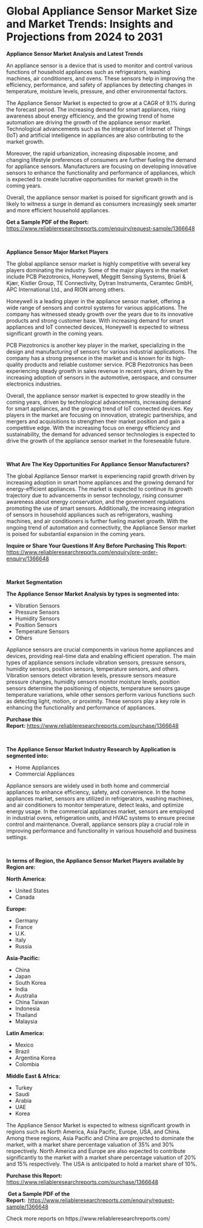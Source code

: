 <p><h1>Global Appliance Sensor Market Size and Market Trends: Insights and Projections from 2024 to 2031</h1></p><p><strong>Appliance Sensor Market Analysis and Latest Trends</strong></p>
<p><p>An appliance sensor is a device that is used to monitor and control various functions of household appliances such as refrigerators, washing machines, air conditioners, and ovens. These sensors help in improving the efficiency, performance, and safety of appliances by detecting changes in temperature, moisture levels, pressure, and other environmental factors.</p><p>The Appliance Sensor Market is expected to grow at a CAGR of 9.1% during the forecast period. The increasing demand for smart appliances, rising awareness about energy efficiency, and the growing trend of home automation are driving the growth of the appliance sensor market. Technological advancements such as the integration of Internet of Things (IoT) and artificial intelligence in appliances are also contributing to the market growth.</p><p>Moreover, the rapid urbanization, increasing disposable income, and changing lifestyle preferences of consumers are further fueling the demand for appliance sensors. Manufacturers are focusing on developing innovative sensors to enhance the functionality and performance of appliances, which is expected to create lucrative opportunities for market growth in the coming years.</p><p>Overall, the appliance sensor market is poised for significant growth and is likely to witness a surge in demand as consumers increasingly seek smarter and more efficient household appliances.</p></p>
<p><strong>Get a Sample PDF of the Report:&nbsp;</strong> <a href="https://www.reliableresearchreports.com/enquiry/request-sample/1366648">https://www.reliableresearchreports.com/enquiry/request-sample/1366648</a></p>
<p>&nbsp;</p>
<p><strong>Appliance Sensor Major Market Players</strong></p>
<p><p>The global appliance sensor market is highly competitive with several key players dominating the industry. Some of the major players in the market include PCB Piezotronics, Honeywell, Meggitt Sensing Systems, Brüel & Kjær, Kistler Group, TE Connectivity, Dytran Instruments, Ceramtec GmbH, APC International Ltd., and RION among others.</p><p>Honeywell is a leading player in the appliance sensor market, offering a wide range of sensors and control systems for various applications. The company has witnessed steady growth over the years due to its innovative products and strong customer base. With increasing demand for smart appliances and IoT connected devices, Honeywell is expected to witness significant growth in the coming years.</p><p>PCB Piezotronics is another key player in the market, specializing in the design and manufacturing of sensors for various industrial applications. The company has a strong presence in the market and is known for its high-quality products and reliable customer service. PCB Piezotronics has been experiencing steady growth in sales revenue in recent years, driven by the increasing adoption of sensors in the automotive, aerospace, and consumer electronics industries.</p><p>Overall, the appliance sensor market is expected to grow steadily in the coming years, driven by technological advancements, increasing demand for smart appliances, and the growing trend of IoT connected devices. Key players in the market are focusing on innovation, strategic partnerships, and mergers and acquisitions to strengthen their market position and gain a competitive edge. With the increasing focus on energy efficiency and sustainability, the demand for advanced sensor technologies is expected to drive the growth of the appliance sensor market in the foreseeable future.</p></p>
<p>&nbsp;</p>
<p><strong>What Are The Key Opportunities For Appliance Sensor Manufacturers?</strong></p>
<p><p>The global Appliance Sensor market is experiencing rapid growth driven by increasing adoption in smart home appliances and the growing demand for energy-efficient appliances. The market is expected to continue its growth trajectory due to advancements in sensor technology, rising consumer awareness about energy conservation, and the government regulations promoting the use of smart sensors. Additionally, the increasing integration of sensors in household appliances such as refrigerators, washing machines, and air conditioners is further fueling market growth. With the ongoing trend of automation and connectivity, the Appliance Sensor market is poised for substantial expansion in the coming years.</p></p>
<p><strong>Inquire or Share Your Questions If Any Before Purchasing This Report:</strong> <a href="https://www.reliableresearchreports.com/enquiry/pre-order-enquiry/1366648">https://www.reliableresearchreports.com/enquiry/pre-order-enquiry/1366648</a></p>
<p>&nbsp;</p>
<p><strong>Market Segmentation</strong></p>
<p><strong>The Appliance Sensor Market Analysis by types is segmented into:</strong></p>
<p><ul><li>Vibration Sensors</li><li>Pressure Sensors</li><li>Humidity Sensors</li><li>Position Sensors</li><li>Temperature Sensors</li><li>Others</li></ul></p>
<p><p>Appliance sensors are crucial components in various home appliances and devices, providing real-time data and enabling efficient operation. The main types of appliance sensors include vibration sensors, pressure sensors, humidity sensors, position sensors, temperature sensors, and others. Vibration sensors detect vibration levels, pressure sensors measure pressure changes, humidity sensors monitor moisture levels, position sensors determine the positioning of objects, temperature sensors gauge temperature variations, while other sensors perform various functions such as detecting light, motion, or proximity. These sensors play a key role in enhancing the functionality and performance of appliances.</p></p>
<p><strong>Purchase this Report:&nbsp;</strong><a href="https://www.reliableresearchreports.com/purchase/1366648">https://www.reliableresearchreports.com/purchase/1366648</a></p>
<p>&nbsp;</p>
<p><strong>The Appliance Sensor Market Industry Research by Application is segmented into:</strong></p>
<p><ul><li>Home Appliances</li><li>Commercial Appliances</li></ul></p>
<p><p>Appliance sensors are widely used in both home and commercial appliances to enhance efficiency, safety, and convenience. In the home appliances market, sensors are utilized in refrigerators, washing machines, and air conditioners to monitor temperature, detect leaks, and optimize energy usage. In the commercial appliances market, sensors are employed in industrial ovens, refrigeration units, and HVAC systems to ensure precise control and maintenance. Overall, appliance sensors play a crucial role in improving performance and functionality in various household and business settings.</p></p>
<p>&nbsp;</p>
<p><strong>In terms of Region, the Appliance Sensor Market Players available by Region are:</strong></p>
<p>
    <p> <strong> North America: </strong>
        <ul>
            <li>United States</li>
            <li>Canada</li>
        </ul>
        </p> 
    <p> <strong> Europe: </strong>
        <ul>
            <li>Germany</li>
            <li>France</li>
            <li>U.K.</li>
            <li>Italy</li>
            <li>Russia</li>
        </ul>
        </p> 
    <p> <strong> Asia-Pacific: </strong>
        <ul>
            <li>China</li>
            <li>Japan</li>
            <li>South Korea</li>
            <li>India</li>
            <li>Australia</li>
            <li>China Taiwan</li>
            <li>Indonesia</li>
            <li>Thailand</li>
            <li>Malaysia</li>
        </ul>
        </p> 
    <p> <strong> Latin America: </strong>
        <ul>
            <li>Mexico</li>
            <li>Brazil</li>
            <li>Argentina Korea</li>
            <li>Colombia</li>
        </ul>
        </p> 
    <p> <strong> Middle East & Africa: </strong>
        <ul>
            <li>Turkey</li>
            <li>Saudi</li>
            <li>Arabia</li>
            <li>UAE</li>
            <li>Korea</li>
        </ul>
    </p>
    </p>
<p><p>The Appliance Sensor Market is expected to witness significant growth in regions such as North America, Asia Pacific, Europe, USA, and China. Among these regions, Asia Pacific and China are projected to dominate the market, with a market share percentage valuation of 35% and 30% respectively. North America and Europe are also expected to contribute significantly to the market with a market share percentage valuation of 20% and 15% respectively. The USA is anticipated to hold a market share of 10%.</p></p>
<p><strong>Purchase this Report: </strong><a href="https://www.reliableresearchreports.com/purchase/1366648">https://www.reliableresearchreports.com/purchase/1366648</a></p>
<p>&nbsp;<strong>Get a Sample PDF of the Report:&nbsp;&nbsp;</strong><a href="https://www.reliableresearchreports.com/enquiry/request-sample/1366648">https://www.reliableresearchreports.com/enquiry/request-sample/1366648</a></p>
<p><strong></strong></p>
<p>Check more reports on https://www.reliableresearchreports.com/</p>